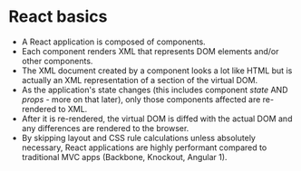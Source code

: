 # React basics

+ A React application is composed of components.
+ Each component renders XML that represents DOM elements and/or other components.  
+ The XML document created by a component looks a lot like HTML but is actually an XML representation of a section of 
  the virtual DOM.  
+ As the application's state changes (this includes component *state* AND *props* - more on that later), only those 
  components affected are re-rendered to XML.
+ After it is re-rendered, the virtual DOM is diffed with the actual DOM and any differences are rendered to the browser.
+ By skipping layout and CSS rule calculations unless absolutely necessary, React applications are highly performant
  compared to traditional MVC apps (Backbone, Knockout, Angular 1).
